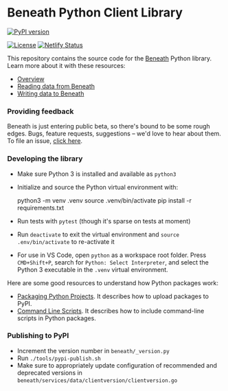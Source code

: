 # Beneath Python Client Library

[![PyPI version](https://img.shields.io/pypi/v/beneath.svg)](https://pypi.org/project/beneath)
<!-- [![Docs badge](https://img.shields.io/badge/docs-latest-brightgreen.svg)](https://pypi.org/project/beneath) -->
[![License](https://img.shields.io/badge/license-MIT-brightgreen.svg)](LICENSE)
[![Netlify Status](https://api.netlify.com/api/v1/badges/e2dacc5a-486e-4043-9a42-350acb658efc/deploy-status)](https://app.netlify.com/sites/beneath-clients-python/deploys)

This repository contains the source code for the [Beneath](https://beneath.dev) Python library. Learn more about it with these resources:

- [Overview](https://about.beneath.dev/docs/introduction/)
- [Reading data from Beneath](https://about.beneath.dev/docs/read-data-into-jupyter-notebook/)
- [Writing data to Beneath](https://about.beneath.dev/docs/write-data-from-your-app/)

### Providing feedback

Beneath is just entering public beta, so there's bound to be some rough edges. Bugs, feature requests, suggestions – we'd love to hear about them. To file an issue, [click here](https://gitlab.com/_beneath/beneath-python/issues).

### Developing the library

- Make sure Python 3 is installed and available as `python3`
- Initialize and source the Python virtual environment with:

    python3 -m venv .venv
    source .venv/bin/activate
    pip install -r requirements.txt

- Run tests with `pytest` (though it's sparse on tests at moment)
- Run `deactivate` to exit the virtual environment and `source .env/bin/activate` to re-activate it
- For use in VS Code, open `python` as a workspace root folder. Press `CMD+Shift+P`, search for `Python: Select Interpreter`, and select the Python 3 executable in the `.venv` virtual environment.

Here are some good resources to understand how Python packages work:

- [Packaging Python Projects](https://packaging.python.org/tutorials/packaging-projects/). It describes how to upload packages to PyPI.
- [Command Line Scripts](https://python-packaging.readthedocs.io/en/latest/command-line-scripts.html). It describes how to include command-line scripts in Python packages.

### Publishing to PyPI

- Increment the version number in `beneath/_version.py`
- Run `./tools/pypi-publish.sh`
- Make sure to appropriately update configuration of recommended and deprecated versions in `beneath/services/data/clientversion/clientversion.go`



<!-- TODO

https://www.npmjs.com/package/beneath

Intro

PYTHON USE CASES
- Load into Jupyter
- Query from web server API
- Write from web server API
- Running model and saving results

Combines a CLI and a python library. Based on Asyncio and requires Python X+.

Quick start
- In jupyter
- In code

Creating a client
- Authentication options

Reading from a stream

Writing to a stream

Admin functionality
- recommend CLI

-->
